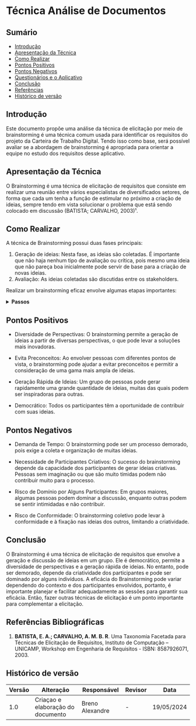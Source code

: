 # Técnica Análise de Documentos

## Sumário
* [Introdução](#Introdução)
* [Apresentação da Técnica](#Apresentação-da-Técnica)
* [Como Realizar](#Como-Realizar)
* [Pontos Positivos](#Pontos-Positivos)
* [Pontos Negativos](#Pontos-Negativos)
* [Questionários e o Aplicativo](#Questionários-e-o-Aplicativo)
* [Conclusão](#Conclusão)
* [Referências](#Referências)
* [Histórico de versão](#Histórico-de-versão)


## Introdução

Este documento propõe uma análise da técnica de elicitação por meio de brainstorming é uma técnica comum usada para identificar os requisitos do projeto 
da Carteira de Trabalho Digital. Tendo isso como base, será possível avaliar se a abordagem de brainstorming é apropriada para orientar a equipe no estudo dos requisitos desse aplicativo.

## Apresentação da Técnica
O Brainstorming é uma técnica de elicitação de requisitos que consiste em realizar uma reunião entre vários especialistas de diversificados setores, de forma que cada um tenha a função de 
estimular no próximo a criação de ideias, sempre tendo em vista solucionar o problema que está sendo colocado em discussão (BATISTA; CARVALHO, 2003)¹.

## Como Realizar

A técnica de Brainstorming possui duas fases principais:

1. Geração de ideias: Nesta fase, as ideias são coletadas. É importante que não haja nenhum tipo de avaliação ou crítica, pois mesmo uma ideia que não pareça boa inicialmente pode servir de base para a criação de novas ideias.
2. Avaliação: As ideias coletadas são discutidas entre os stakeholders.

Realizar um brainstorming eficaz envolve algumas etapas importantes:

<details>
  <summary size="20"><b> Passos </b></summary> 
  
  1. Escolher um líder ou facilitador: Uma sessão de brainstorming em grupo precisa ter limites e organização.
  2. Explicar o contexto e garantir a compreensão do grupo: Todos os participantes devem entender o problema ou o objetivo da sessão.
  3. Definir um objetivo: Definir o que o líder espera alcançar com a sessão de brainstorming.
  4. Estabelecer um limite de tempo: Definir um tempo para a sessão pode ajudar a manter o foco e a eficiência.
  5. Estabelecer algumas regras básicas: Por exemplo, todas as ideias são bem-vindas e não deve haver críticas durante a fase de geração de ideias.
  6. Reunir todas as ideias: Anotar todas as ideias que surgirem.
  7. Discutir e votar nas ideias: Depois que todas as ideias forem geradas, elas deverão ser discutidas e através de uma votação, serão escolhidas as melhores.
  8. Transformar as ideias: As ideias poderão ser combinadas, expandidas e refinadas.
  9. Criar planos de ação: Determinar como as ideias selecionadas serão implementadas.

</details>

## Pontos Positivos
- Diversidade de Perspectivas: O brainstorming permite a geração de ideias a partir de diversas perspectivas, o que pode levar a soluções mais inovadoras.

- Evita Preconceitos: Ao envolver pessoas com diferentes pontos de vista, o brainstorming pode ajudar a evitar preconceitos e permitir a consideração de uma gama mais ampla de ideias.

- Geração Rápida de Ideias: Um grupo de pessoas pode gerar rapidamente uma grande quantidade de ideias, muitas das quais podem ser inspiradoras para outras.

- Democrático: Todos os participantes têm a oportunidade de contribuir com suas ideias.


## Pontos Negativos
- Demanda de Tempo: O brainstorming pode ser um processo demorado, pois exige a coleta e organização de muitas ideias.

- Necessidade de Participantes Criativos: O sucesso do brainstorming depende da capacidade dos participantes de gerar ideias criativas. Pessoas sem imaginação ou que são muito tímidas podem não contribuir muito para o processo.

- Risco de Domínio por Alguns Participantes: Em grupos maiores, algumas pessoas podem dominar a discussão, enquanto outras podem se sentir intimidadas e não contribuir.

- Risco de Conformidade: O brainstorming coletivo pode levar à conformidade e à fixação nas ideias dos outros, limitando a criatividade.

## Conclusão

O Brainstorming é uma técnica de elicitação de requisitos que envolve a geração e discussão de ideias em um grupo. Ele é democrático, permite a diversidade de perspectivas e a geração rápida de ideias. No entanto, pode ser demorado, depende da criatividade dos participantes e pode ser dominado por alguns indivíduos. A eficácia do Brainstorming pode variar dependendo do contexto e dos participantes envolvidos, portanto, é importante planejar e facilitar adequadamente as sessões para garantir sua eficácia. Então, fazer outras técnicas de elicitação é um ponto importante para complementar a elicitação.


## Referências Bibliográficas
1. <b>BATISTA, E. A.; CARVALHO, A. M. B. R</b>. Uma Taxonomia Facetada para Técnicas de Elicitação de Requisitos, Instituto de Computação – UNICAMP, Workshop em Engenharia de Requisitos -
ISBN: 8587926071, 2003.

## Histórico de versão

| Versão | Alteração                         | Responsável     | Revisor          | Data       |
| ------ | --------------------------------- | --------------- | ---------------- | ---------- |
| 1.0    | Criaçao e elaboração do documento | Breno Alexandre | -                | 19/05/2024 |
